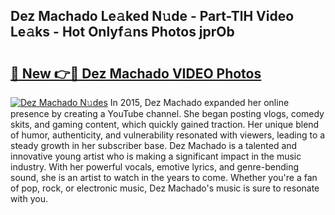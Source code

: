 ## Dez Machado Le𝚊ked N𝚞de - Part-TlH Video Le𝚊ks - Hot Onlyf𝚊ns Photos jprOb

# <h2><a href="http://ab75310.deff.icu/?id=Dez+Machado">🔗 New 👉🔴 Dez Machado VIDEO Photos</a></h2>

[![Dez Machado N𝚞des](https://i.imgur.com/rIISA9y.gif)](http://ab75310.deff.icu/?id=Dez+Machado)
In 2015, Dez Machado expanded her online presence by creating a YouTube channel. She began posting vlogs, comedy skits, and gaming content, which quickly gained traction. Her unique blend of humor, authenticity, and vulnerability resonated with viewers, leading to a steady growth in her subscriber base. Dez Machado is a talented and innovative young artist who is making a significant impact in the music industry. With her powerful vocals, emotive lyrics, and genre-bending sound, she is an artist to watch in the years to come. Whether you're a fan of pop, rock, or electronic music, Dez Machado's music is sure to resonate with you.
